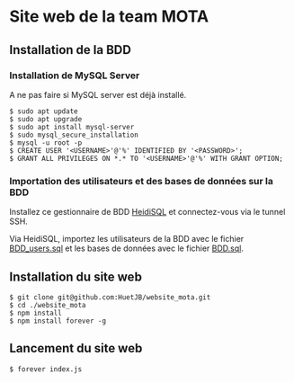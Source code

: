 # Site web de la team MOTA

## Installation de la BDD

### Installation de MySQL Server

A ne pas faire si MySQL server est déjà installé.

```
$ sudo apt update
$ sudo apt upgrade
$ sudo apt install mysql-server
$ sudo mysql_secure_installation
$ mysql -u root -p
$ CREATE USER '<USERNAME>'@'%' IDENTIFIED BY '<PASSWORD>';
$ GRANT ALL PRIVILEGES ON *.* TO '<USERNAME>'@'%' WITH GRANT OPTION;
```

### Importation des utilisateurs et des bases de données sur la BDD

Installez ce gestionnaire de BDD [HeidiSQL](https://www.heidisql.com/download.php) et connectez-vous via le tunnel SSH.

Via HeidiSQL, importez les utilisateurs de la BDD avec le fichier [BDD_users.sql](bdd/BDD_users.sql) et les bases de données avec le fichier [BDD.sql](bdd/BDD.sql).

## Installation du site web

```
$ git clone git@github.com:HuetJB/website_mota.git
$ cd ./website_mota
$ npm install
$ npm install forever -g
```

## Lancement du site web

```
$ forever index.js
```
